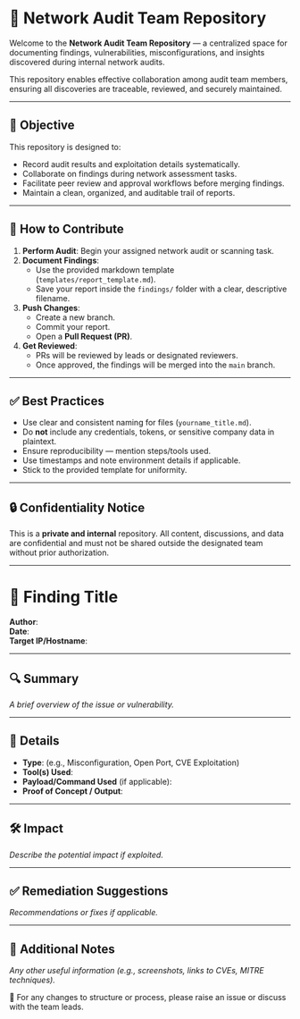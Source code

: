 # 🔐 Network Audit Team Repository

Welcome to the **Network Audit Team Repository** — a centralized space for documenting findings, vulnerabilities, misconfigurations, and insights discovered during internal network audits.

This repository enables effective collaboration among audit team members, ensuring all discoveries are traceable, reviewed, and securely maintained.

---

## 🎯 Objective

This repository is designed to:

- Record audit results and exploitation details systematically.
- Collaborate on findings during network assessment tasks.
- Facilitate peer review and approval workflows before merging findings.
- Maintain a clean, organized, and auditable trail of reports.

---

## 🚀 How to Contribute

1. **Perform Audit**: Begin your assigned network audit or scanning task.
2. **Document Findings**:
   - Use the provided markdown template (`templates/report_template.md`).
   - Save your report inside the `findings/` folder with a clear, descriptive filename.
3. **Push Changes**:
   - Create a new branch.
   - Commit your report.
   - Open a **Pull Request (PR)**.
4. **Get Reviewed**:
   - PRs will be reviewed by leads or designated reviewers.
   - Once approved, the findings will be merged into the `main` branch.


---

## ✅ Best Practices

- Use clear and consistent naming for files (`yourname_title.md`).
- Do **not** include any credentials, tokens, or sensitive company data in plaintext.
- Ensure reproducibility — mention steps/tools used.
- Use timestamps and note environment details if applicable.
- Stick to the provided template for uniformity.

---

## 🔒 Confidentiality Notice

This is a **private and internal** repository. All content, discussions, and data are confidential and must not be shared outside the designated team without prior authorization.

---

# 📄 Finding Title

**Author**:  
**Date**:  
**Target IP/Hostname**:  

---

## 🔍 Summary

_A brief overview of the issue or vulnerability._

---

## 📂 Details

- **Type**: (e.g., Misconfiguration, Open Port, CVE Exploitation)
- **Tool(s) Used**:
- **Payload/Command Used** (if applicable):
- **Proof of Concept / Output**:

---

## 🛠️ Impact

_Describe the potential impact if exploited._

---

## ✅ Remediation Suggestions

_Recommendations or fixes if applicable._

---

## 📎 Additional Notes

_Any other useful information (e.g., screenshots, links to CVEs, MITRE techniques)._



📌 For any changes to structure or process, please raise an issue or discuss with the team leads.



